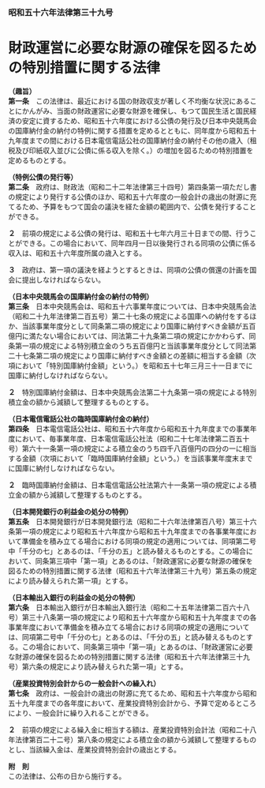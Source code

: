 ### 昭和五十六年法律第三十九号  
# 財政運営に必要な財源の確保を図るための特別措置に関する法律  
  
**（趣旨）**  
**第一条**　この法律は、最近における国の財政収支が著しく不均衡な状況にあることにかんがみ、当面の財政運営に必要な財源を確保し、もつて国民生活と国民経済の安定に資するため、昭和五十六年度における公債の発行及び日本中央競馬会の国庫納付金の納付の特例に関する措置を定めるとともに、同年度から昭和五十九年度までの間における日本電信電話公社の国庫納付金の納付その他の歳入（租税及び印紙収入並びに公債に係る収入を除く。）の増加を図るための特別措置を定めるものとする。  
  
**（特例公債の発行等）**  
**第二条**　政府は、財政法（昭和二十二年法律第三十四号）第四条第一項ただし書の規定により発行する公債のほか、昭和五十六年度の一般会計の歳出の財源に充てるため、予算をもつて国会の議決を経た金額の範囲内で、公債を発行することができる。  
  
**２**　前項の規定による公債の発行は、昭和五十七年六月三十日までの間、行うことができる。この場合において、同年四月一日以後発行される同項の公債に係る収入は、昭和五十六年度所属の歳入とする。  
  
**３**　政府は、第一項の議決を経ようとするときは、同項の公債の償還の計画を国会に提出しなければならない。  
  
**（日本中央競馬会の国庫納付金の納付の特例）**  
**第三条**　日本中央競馬会は、昭和五十六事業年度については、日本中央競馬会法（昭和二十九年法律第二百五号）第二十七条の規定による国庫への納付をするほか、当該事業年度分として同条第二項の規定により国庫に納付すべき金額が五百億円に満たない場合においては、同法第二十九条第二項の規定にかかわらず、同条第一項の規定による特別積立金のうち五百億円と当該事業年度分として同法第二十七条第二項の規定により国庫に納付すべき金額との差額に相当する金額（次項において「特別国庫納付金額」という。）を昭和五十七年三月三十一日までに国庫に納付しなければならない。  
  
**２**　特別国庫納付金額は、日本中央競馬会法第二十九条第一項の規定による特別積立金の額から減額して整理するものとする。  
  
**（日本電信電話公社の臨時国庫納付金の納付）**  
**第四条**　日本電信電話公社は、昭和五十六年度から昭和五十九年度までの事業年度において、毎事業年度、日本電信電話公社法（昭和二十七年法律第二百五十号）第六十一条第一項の規定による積立金のうち四千八百億円の四分の一に相当する金額（次項において「臨時国庫納付金額」という。）を当該事業年度末までに国庫に納付しなければならない。  
  
**２**　臨時国庫納付金額は、日本電信電話公社法第六十一条第一項の規定による積立金の額から減額して整理するものとする。  
  
**（日本開発銀行の利益金の処分の特例）**  
**第五条**　日本開発銀行が日本開発銀行法（昭和二十六年法律第百八号）第三十六条第一項の規定により昭和五十六年度から昭和五十九年度までの各事業年度において準備金を積み立てる場合における同項の規定の適用については、同項第二号中「千分の七」とあるのは、「千分の五」と読み替えるものとする。この場合において、同条第三項中「第一項」とあるのは、「財政運営に必要な財源の確保を図るための特別措置に関する法律（昭和五十六年法律第三十九号）第五条の規定により読み替えられた第一項」とする。  
  
**（日本輸出入銀行の利益金の処分の特例）**  
**第六条**　日本輸出入銀行が日本輸出入銀行法（昭和二十五年法律第二百六十八号）第三十八条第一項の規定により昭和五十六年度から昭和五十九年度までの各事業年度において準備金を積み立てる場合における同項の規定の適用については、同項第二号中「千分の七」とあるのは、「千分の五」と読み替えるものとする。この場合において、同条第三項中「第一項」とあるのは、「財政運営に必要な財源の確保を図るための特別措置に関する法律（昭和五十六年法律第三十九号）第六条の規定により読み替えられた第一項」とする。  
  
**（産業投資特別会計からの一般会計への繰入れ）**  
**第七条**　政府は、一般会計の歳出の財源に充てるため、昭和五十六年度から昭和五十九年度までの各年度において、産業投資特別会計から、予算で定めるところにより、一般会計に繰り入れることができる。  
  
**２**　前項の規定による繰入金に相当する額は、産業投資特別会計法（昭和二十八年法律第百二十二号）第八条の規定による積立金の額から減額して整理するものとし、当該繰入金は、産業投資特別会計の歳出とする。  
  
**附　則**  
この法律は、公布の日から施行する。  
  

